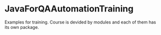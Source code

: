 # JavaForQAAutomationTraining
Examples for training.
Course is devided by modules and each of them has its own package.
